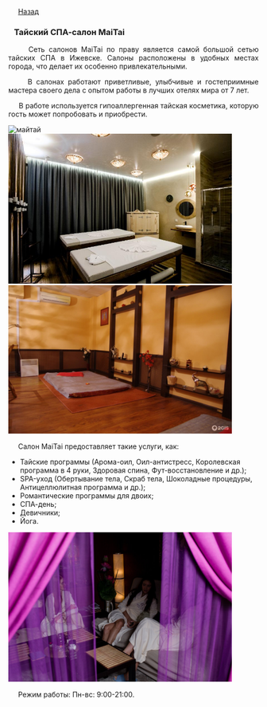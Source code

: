 &nbsp;&nbsp;&nbsp;&nbsp;&nbsp;[Назад](/zdorovii_turism.md)

### &nbsp;&nbsp;&nbsp;Тайский СПА-салон MaiTai
<p style="text-align:  justify;">
&nbsp;&nbsp;&nbsp;&nbsp;&nbsp;Cеть салонов MaiTai по праву является самой большой сетью тайских СПА в Ижевске. Салоны расположены в удобных местах города, что делает их особенно привлекательными.
</p>
<p style="text-align:  justify;">
&nbsp;&nbsp;&nbsp;&nbsp;&nbsp;В салонах работают приветливые, улыбчивые и гостеприимные мастера своего дела с опытом работы в лучшиx отелях мира от 7 лет.
</p>
<p style="text-align:  justify;">
&nbsp;&nbsp;&nbsp;&nbsp;&nbsp;В работе используется гипоаллергенная тайская косметика, которую гость может попробовать и приобрести.
</p>

<img src="./images/maitai_2.jpg" alt="майтай" width="450"/>&nbsp;&nbsp;<img src="./images/maitai.jpg" alt="майтай" width="450"/>&nbsp;&nbsp;<img src="./images/maitai_4.jpg" alt="майтай" width="450"/> 

&nbsp;&nbsp;&nbsp;&nbsp;&nbsp;Салон MaiTai предоставляет такие услуги, как:
- Тайские программы (Арома-оил, Оил-антистресс, Королевская программа в 4 руки, Здоровая спина, Фут-восстановление и др.);
- SPA-уход (Обертывание тела, Скраб тела, Шоколадные процедуры, Антицеллюлитная программа и др.);
- Романтические программы для двоих;
- СПА-день;
- Девичники;
- Йога.

<img src="./images/maitai_3.jpg" alt="майтай" width="450"/>

&nbsp;&nbsp;&nbsp;&nbsp;&nbsp;Режим работы: Пн-вс: 9:00-21:00.
